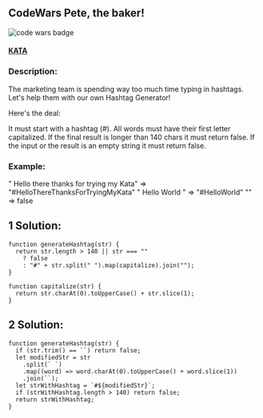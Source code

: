 ## CodeWars Pete, the baker!

![code wars badge](https://www.codewars.com/users/FreePhoenix/badges/large)

#### [KATA](https://www.codewars.com/kata/the-hashtag-generator/javascript)

### Description:

The marketing team is spending way too much time typing in hashtags.
Let's help them with our own Hashtag Generator!

Here's the deal:

It must start with a hashtag (#).
All words must have their first letter capitalized.
If the final result is longer than 140 chars it must return false.
If the input or the result is an empty string it must return false.

### Example:

" Hello there thanks for trying my Kata" => "#HelloThereThanksForTryingMyKata"
" Hello World " => "#HelloWorld"
"" => false

## 1 Solution:

```JS
function generateHashtag(str) {
  return str.length > 140 || str === ""
    ? false
    : "#" + str.split(" ").map(capitalize).join("");
}

function capitalize(str) {
  return str.charAt(0).toUpperCase() + str.slice(1);
}
```

## 2 Solution:

```JS
function generateHashtag(str) {
  if (str.trim() == ``) return false;
  let modifiedStr = str
    .split(` `)
    .map((word) => word.charAt(0).toUpperCase() + word.slice(1))
    .join(``);
  let strWithHashtag = `#${modifiedStr}`;
  if (strWithHashtag.length > 140) return false;
  return strWithHashtag;
}
```
